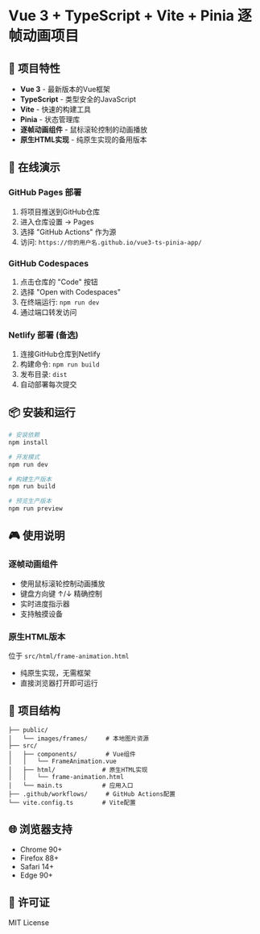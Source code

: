 # Vue 3 + TypeScript + Vite + Pinia 逐帧动画项目

## 🎯 项目特性

- **Vue 3** - 最新版本的Vue框架
- **TypeScript** - 类型安全的JavaScript
- **Vite** - 快速的构建工具
- **Pinia** - 状态管理库
- **逐帧动画组件** - 鼠标滚轮控制的动画播放
- **原生HTML实现** - 纯原生实现的备用版本

## 🚀 在线演示

### GitHub Pages 部署
1. 将项目推送到GitHub仓库
2. 进入仓库设置 → Pages
3. 选择 "GitHub Actions" 作为源
4. 访问: `https://你的用户名.github.io/vue3-ts-pinia-app/`

### GitHub Codespaces
1. 点击仓库的 "Code" 按钮
2. 选择 "Open with Codespaces"
3. 在终端运行: `npm run dev`
4. 通过端口转发访问

### Netlify 部署 (备选)
1. 连接GitHub仓库到Netlify
2. 构建命令: `npm run build`
3. 发布目录: `dist`
4. 自动部署每次提交

## 📦 安装和运行

```bash
# 安装依赖
npm install

# 开发模式
npm run dev

# 构建生产版本
npm run build

# 预览生产版本
npm run preview
```

## 🎮 使用说明

### 逐帧动画组件
- 使用鼠标滚轮控制动画播放
- 键盘方向键 ↑/↓ 精确控制
- 实时进度指示器
- 支持触摸设备

### 原生HTML版本
位于 `src/html/frame-animation.html`
- 纯原生实现，无需框架
- 直接浏览器打开即可运行

## 📁 项目结构

```
├── public/
│   └── images/frames/     # 本地图片资源
├── src/
│   ├── components/        # Vue组件
│   │   └── FrameAnimation.vue
│   ├── html/             # 原生HTML实现
│   │   └── frame-animation.html
│   └── main.ts           # 应用入口
├── .github/workflows/     # GitHub Actions配置
└── vite.config.ts        # Vite配置
```

## 🌐 浏览器支持

- Chrome 90+
- Firefox 88+
- Safari 14+
- Edge 90+

## 📄 许可证

MIT License
